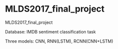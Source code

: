# MLDS2017_final_project
MLDS2017_final_project

Database: IMDB sentiment classification task

Three models: CNN, RNN(LSTM), RCNN(CNN+LSTM)

